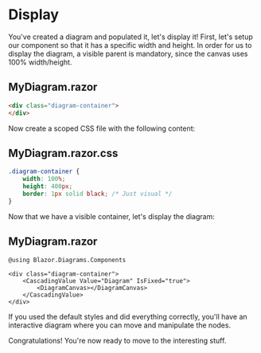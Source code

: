 # Display

You've created a diagram and populated it, let's display it! First, let's setup our component so that it has a specific width and height. In order for us to display the diagram, a visible parent is mandatory, since the canvas uses 100% width/height.

## MyDiagram.razor
```html
<div class="diagram-container">
</div>
```

Now create a scoped CSS file with the following content:

## MyDiagram.razor.css
```css
.diagram-container {
    width: 100%;
    height: 400px;
    border: 1px solid black; /* Just visual */
}
```

Now that we have a visible container, let's display the diagram:

## MyDiagram.razor
```razor
@using Blazor.Diagrams.Components

<div class="diagram-container">
    <CascadingValue Value="Diagram" IsFixed="true">
        <DiagramCanvas></DiagramCanvas>
    </CascadingValue>
</div>
```

If you used the default styles and did everything correctly, you'll have an interactive diagram where you can move and manipulate the nodes.

Congratulations! You're now ready to move to the interesting stuff.